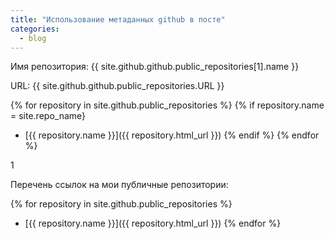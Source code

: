 ```yaml
---
title: "Использование метаданных github в посте"
categories:
  - blog
---
```


Имя репозитория: {{ site.github.github.public_repositories[1].name }}

URL: {{ site.github.github.public_repositories.URL }}



{% for repository in site.github.public_repositories %}
  {% if repository.name = site.repo_name}
  * [{{ repository.name }}]({{ repository.html_url }})
  {% endif %}
{% endfor %} 

1

Перечень ссылок на мои публичные репозитории:

{% for repository in site.github.public_repositories %}
  * [{{ repository.name }}]({{ repository.html_url }})
{% endfor %}